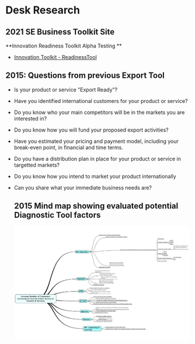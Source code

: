 # Desk Research

## 2021 SE Business Toolkit Site
**Innovation Readiness Toolkit
Alpha Testing
**

- [Innovation Toolkit - ReadinessTool](/files/2021_03_25_InnovationToolit.pdf)




## 2015: Questions from previous Export Tool

- Is your product or service "Export Ready"?
- Have you identified international customers for your product or service?
- Do you know who your main competitors will be in the markets you are interested in?
- Do you know how you will fund your proposed export activities?
- Have you estimated your pricing and payment model, including your break-even point, in financial and time terms.
- Do you have a distribution plan in place for your product or service in targetted markets?
- Do you know how you intend to market your product internationally
- Can you share what your immediate business needs are?

  ## 2015 Mind map showing evaluated potential Diagnostic Tool factors
  ![Diagnostic MindMap factors](/files/diagnostic_mind.jpeg)
